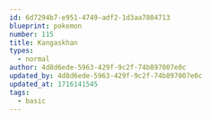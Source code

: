 ```yaml
---
id: 6d7294b7-e951-4749-adf2-1d3aa7804713
blueprint: pokemon
number: 115
title: Kangaskhan
types:
  - normal
author: 4d8d6ede-5963-429f-9c2f-74b897007e0c
updated_by: 4d8d6ede-5963-429f-9c2f-74b897007e0c
updated_at: 1716141545
tags:
  - basic
---
```

